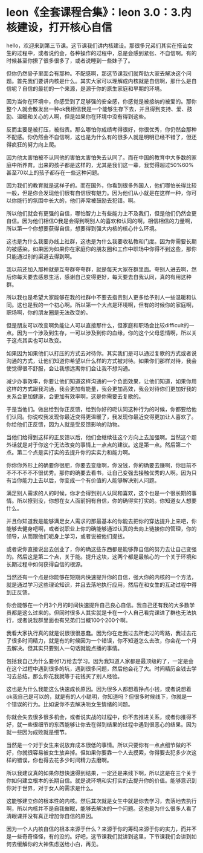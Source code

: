 # leon《全套课程合集》：leon 3.0：3.内核建设，打开核心自信

hello，欢迎来到第三节课。这节课我们讲内核建设。那很多兄弟们其实在搭讪女生的过程中，或者说约会，各种操作的过程中，总是会感到紧张、不自信啊。有的时候甚至你撩了很多很多了，或者说睡到一些妹子了。

但你仍然骨子里面会有那种。不配感啊，那这节课我们就帮助大家去解决这个问题。首先我们要讲内核是什么。其实大家可以理解成内核就是自信啊，那什么是自信呢？自信的最初的一个来源，是源于你的原生家庭和早期的环境。

因为当你在环境中，你感受到了足够强的安全感，你感觉是被接纳的被爱的。那你整个人就会散发出一种ok我相信我是一个能够生存下去，并且得到支持、爱、鼓励、温暖和关心的人啊，但是如果你在环境中没有得到这些。

反而主要是被打压，被指责。那么哪怕你成绩考得很好，你很优秀，你仍然会那种不配感。你仍然会不自信啊，这也是为什么有的很多人就是明明已经不错了，但还得疯狂的努力向上爬。

因为他太害怕被不认同他的害怕太害怕失去认同了。而在中国的教育中大多数的家庭中所养育。出来的孩子都是这样的，尤其是我们这一辈，我觉得超过50%60%甚至70以上的孩子都存在一些这种问题。

因为我们的教育就是这样子的。而在国外，你看到很多外国人，他们哪怕长得比较一般，但是你会发现他们很有自信很有魅力。因为他们从小就是在这样一种，你可以你能行的氛围中长大的，他们非常被鼓励去犯错。啊。

所以他们就会有更强的自信，哪怕智力上有些能力上不及我们，但是他们仍然会更自信。因为他们相信O我是会得到啊别人的喜欢和认同的啊，相信相信的力量啊，所以第一个你想要获得自信，想要得到强大内核的核心什么环境。

这也是为什么我要办线上社群，这也是为什么我要收私教和门度。因为你需要长期的被感染。如果因为如果你在家庭你的朋友圈和工作中职场中你得不到这些，那你只能通过别的渠道去得到啊。

我以前还加入那种就是互夸群夸夸群，就是每天大家在群里面。夸别人进去啊，然后你每天要去感恩生活，感谢自己变得更好，每天要去自我认同，真的有用这种群。

所以我也是希望大家能够在我的社群中不要去指责别人更多给予别人一些温暖和认同。这也是我的一个初心啊。所以第一个大点是环境啊，但有的时候你的家庭啊，职场啊，你的朋友圈是无法改变的。

但是朋友可以改变啊负能让人可以直接那什么，但家庭和职场会比较difficult的一点。因为一个涉及到生存，一可以涉及到你的血缘，你的这个父母恩情啊，所以关于这点其实也可以改变。

如果因为如果他们以打压的方式去对待你。其实我们是可以通过复歌的方式或者说沟通的方式，让他们知道你希望以什么样的方式被对待。如果你们那样对待，我会使觉得很不舒服，会让我想远离你们会让我不想沟通。

减少办事效率，你要让他们知道这样沟通的一个负面效果，让他们知道，如果你用这样的方式跟我沟通，我会更加有能量，我会更加高效，我会对待你们更加好我的关系会更加健康，会更加有效率啊，这是你需要去复歌的。

于是当他们。做出给到你正反馈，给到你好的呃认同这种行为的时候，你都要给他们认同。你说哎我发现你最近变得更温暖了，我发现你最近变得更加让人喜欢了。你给他们正反馈，因为人就是受反馈影响的动物。

当他们给得到这样的正反馈以后，他们会继续往这个方向上去加强啊。当然这个题外话就是对于你这个无法改变的事情上一点点的建议。这是第一点。然后第二个点。第二个点是实打实的去提升你的实实力和能力啊。

你你你外形上的确要你很肥，你要去变瘦啊，你没钱，你的确要去赚啊，你目前不不不不不不不很优秀。那你的确要去看书，让自己变强去接触优秀的人啊。因为只有当你能力上去以后，你变成一个有价值的人能够解决别人问题。

满足别人需求的人的时候，你才会得到别人认同和喜欢，这个也是一个很长期的事情。所以撩到没，你想在女人面前拥有自信，你的确得实打实的。你知道女人想要什么。

并且你知道我是能够满足女人需求的那最基本的你能去把你的穿达提升上来吧，你能够去健身吧啊，或者说职业上你的确能够通过认真的去向上链接你的管理，你的领导，从而跟他们呃身上学习，或者说被他们提拔。

或者说你直接说出去创业了，你的确这些东西都是能够靠自信的努力去让自己变强的。然后这是第二个点，关于能。提升这块，这两个都是最核心的一个关于环境和长期过程中如何获得自信的根源。

当然还有一个点是你能够在短期内快速提升你的自信，强大你的内核的一个方法，就是通过学习这些理论知识，并且去落地执行应用，然后在和女生的互动过程中得到正反馈。

你会能够在一个月3个月的时间快速提升自己良心自信。我自己还有我的大多数学员都是这么过来的。但同时很多人其实就是卡在一个人自己看完课进了群也无法执行，或者说我群里面也有兄弟们当概100个200个啊。

我看大家执行真的就是说很很很愚蠢。因为你在走我过去所走过的弯路，我过去花了很多时间精力，就是有的时候因为一个错误，你不知道怎么去改，你会花一个月去解决。但其实只要别人一句话就能点播的事情。

包括我自己为什么要付1万给去学习。因为我知道人家都是最顶级的了，一定是会在这个过程中遇到很多的坑，遇到很多问题，然后他会花了大。时间精历金钱去学习去总结。那么你花我就等于花钱买了别人经验。

这也是为什么我能这么快速成长原因。因为很多人都想着挣点小钱，或者说想着ok我自己是可以的，就是有的人小聪明，你知道吗？但很多时候线下，你就是一个错误的行为。比如说你不去解决呃女生情绪的问题。

你就会失去很多很多机会，或者说实战的过程中，你不去推进关系，或者你推得不好，就一些很细节的东西能够让你去在得到结果的过程中遇到很恶心的结果。因为就一些因为成败就是细节。

当然是一个对于女生来说放弃成本很低的事情。所以只要你有一点点细节做的不好，你就很容易被女生放弃掉。但如果你要靠一个人去摸索，你得要去犯多少次这样的错误，你也得去花多少时间精力去磨啊。

所以我建议真的如果你想快速得到结果，一定还是来线下啊，所以这是在三个关于你如何建立根本的长期自信。就是说环境和实打实的去提升你的价值。能够意识到你对于世界，对于女人的需求是什么。

这能够建立你的根本性的内核。然后其次就是女生中就是你去学习，去落地去执行啊，所以内核并不是自我催眠，能够去解决的一个问题。这也是为什么很多人看了清眼课并没有真正增加你自信的原因。

因为一个人内核自信的根本来源于什么？来源于你的筹码来源于你的实力，而并不是一些奇奇怪怪，有的没的。好吧，这节课我们就讲到这里，下节课我们会讲到如何去缓解你的大神焦虑送给小白，再见。

